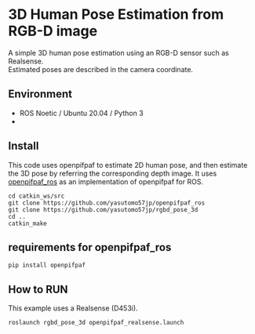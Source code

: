 # 3D Human Pose Estimation from RGB-D image

A simple 3D human pose estimation using an RGB-D sensor such as Realsense.  
Estimated poses are described in the camera coordinate.

## Environment

- ROS Noetic / Ubuntu 20.04 / Python 3
- 

## Install

This code uses openpifpaf to estimate 2D human pose, and then estimate the 3D pose by referring the corresponding depth image.
It uses [openpifpaf_ros](https://github.com/yasutomo57jp/openpifpaf_ros) as an implementation of openpifpaf for ROS.

```shell
cd catkin_ws/src
git clone https://github.com/yasutomo57jp/openpifpaf_ros
git clone https://github.com/yasutomo57jp/rgbd_pose_3d
cd ..
catkin_make
```

## requirements for openpifpaf_ros

```shell
pip install openpifpaf
```

## How to RUN

This example uses a Realsense (D453i).

```shell
roslaunch rgbd_pose_3d openpifpaf_realsense.launch
```

